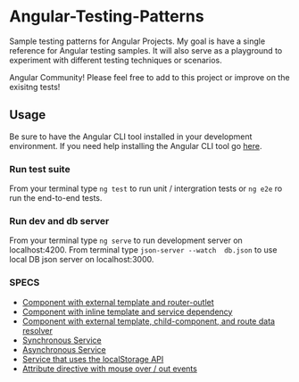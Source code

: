 # Angular-Testing-Patterns
Sample testing patterns for Angular Projects.
My goal is have a single reference for Angular testing samples.  It will also serve as a 
playground to experiment with different testing techniques or scenarios.

Angular Community! Please feel free to add to this project or improve on the exisitng tests!

## Usage
Be sure to have the Angular CLI tool installed in your development environment. If you need help 
installing the Angular CLI tool go [here](https://github.com/angular/angular-cli).
### Run test suite
From your terminal type `ng test` to run unit / intergration tests or `ng e2e` ro run the end-to-end tests.
### Run dev and db server
From your terminal type `ng serve` to run development server on localhost:4200.  From terminal type `json-server --watch 
db.json` to use local DB json server on localhost:3000. 

### SPECS
- [Component with external template and router-outlet](./src/app/app.component.spec.ts)
- [Component with inline template and service dependency](./src/people/containers/people.component.spec.ts)
- [Component with external template, child-component, and route data resolver](./src/users/containers/users.component.spec.ts)
- [Synchronous Service](./src/services/sync.service.spec.ts)
- [Asynchronous Service](./src/services/async.service.spec.ts)
- [Service that uses the localStorage API](./src/services/gamer-tag.service.spec.ts)
- [Attribute directive with mouse over / out events](./src/directives/fancy-box.directive.spec.ts)


